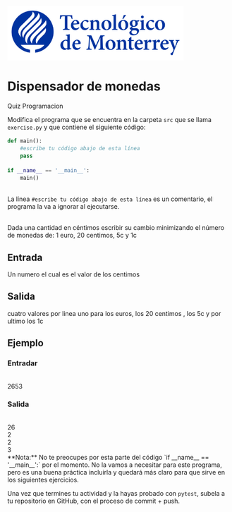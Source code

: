 ![Tec de Monterrey](../../images/logotecmty.png)
# Dispensador de monedas
Quiz Programacion

Modifica el programa que se encuentra en la carpeta `src` que se llama `exercise.py` y que contiene el siguiente código:

```python
def main():
    #escribe tu código abajo de esta línea
    pass

if __name__ == '__main__':
    main()
```

<br>La línea `#escribe tu código abajo de esta línea` es un comentario, el programa la va a ignorar al ejecutarse.

<br>Dada una cantidad en céntimos escribir su cambio minimizando el número de monedas de: 1 euro, 20 centimos, 5c y 1c

<h2>Entrada</h2>
Un numero el cual es el valor de los centimos
<h2>Salida</h2>
cuatro valores por linea  uno para los euros, los 20 centimos , los 5c y por ultimo los 1c

<h2>Ejemplo</h2>
<h3>Entradar</h3>
<br>2653

<h3>Salida</h3>
<br>26
<br>2
<br>2
<br>3

<br>
**Nota:** No te preocupes por esta parte del código `if __name__ == '__main__':` por el momento. No la vamos a necesitar para este programa, pero es una buena práctica incluirla y quedará más claro para que sirve en los siguientes ejercicios.

Una vez que termines tu actividad y la hayas probado con `pytest`, subela a tu repositorio en GitHub, con el proceso de commit + push.

